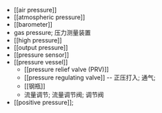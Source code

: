 - [[air pressure]]
- [[atmospheric pressure]]
- [[barometer]]
- gas pressure; 压力测量装置
- [[high pressure]]
- [[output pressure]]
- [[pressure sensor]]
- [[pressure vessel]]
    - [[pressure relief valve (PRV)]]
    - [[pressure regulating valve]] -- 正压打入; 通气;
    - [[钢瓶]]
    - 流量调节; 流量调节阀; 调节阀
- [[positive pressure]]; 
